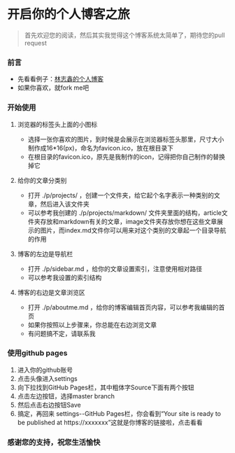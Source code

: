 # 开启你的个人博客之旅

> 首先欢迎您的阅读，然后其实我觉得这个博客系统太简单了，期待您的pull request

### 前言

- 先看看例子：[林志鑫的个人博客](https://amenrun.github.io/blog/)
- 如果你喜欢，就fork me吧

### 开始使用

1. 浏览器的标签头上面的小图标
   - 选择一张你喜欢的图片，到时候是会展示在浏览器标签头那里，尺寸大小制作成16*16(px)，命名为favicon.ico，放在根目录下
   - 在根目录的favicon.ico，原先是我制作的icon，记得把你自己制作的替换掉它

2. 给你的文章分类别
   - 打开 ./p/projects/ ，创建一个文件夹，给它起个名字表示一种类别的文章，然后进入该文件夹
   - 可以参考我创建的 ./p/projects/markdown/ 文件夹里面的结构，article文件夹存放和markdown有关的文章，image文件夹存放你想在这些文章展示的图片，而index.md文件你可以用来对这个类别的文章起一个目录导航的作用

3. 博客的左边是导航栏
   - 打开 ./p/sidebar.md ，给你的文章设置索引，注意使用相对路径
   - 可以参考我设置的索引结构

4. 博客的右边是文章浏览区
   - 打开 ./p/aboutme.md ，给你的博客编辑首页内容，可以参考我编辑的首页
   - 如果你按照以上步骤来，你总能在右边浏览文章
   - 有问题搞不定，请联系我

### 使用github pages

1. 进入你的github账号
2. 点击头像进入settings
3. 向下拉找到GitHub Pages栏，其中粗体字Source下面有两个按钮
4. 点击左边按钮，选择master branch
5. 然后点击右边按钮Save
6. 搞定，再回来 settings--GitHub Pages栏，你会看到“Your site is ready to be published at https://xxxxxxx”这就是你博客的链接啦，点击看看

### 感谢您的支持，祝您生活愉快